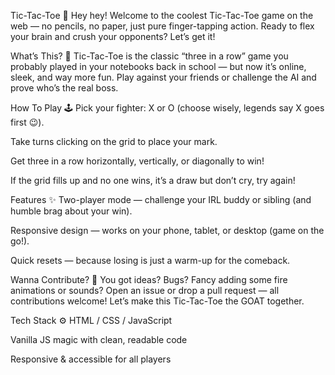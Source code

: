 Tic-Tac-Toe 🎉
Hey hey! Welcome to the coolest Tic-Tac-Toe game on the web — no pencils, no paper, just pure finger-tapping action. Ready to flex your brain and crush your opponents? Let’s get it!

What’s This? 🤔
Tic-Tac-Toe is the classic “three in a row” game you probably played in your notebooks back in school — but now it’s online, sleek, and way more fun. Play against your friends or challenge the AI and prove who’s the real boss.

How To Play 🕹️
Pick your fighter: X or O (choose wisely, legends say X goes first 😉).

Take turns clicking on the grid to place your mark.

Get three in a row horizontally, vertically, or diagonally to win!

If the grid fills up and no one wins, it’s a draw but don’t cry, try again!

Features ✨
Two-player mode — challenge your IRL buddy or sibling (and humble brag about your win).

Responsive design — works on your phone, tablet, or desktop (game on the go!).

Quick resets — because losing is just a warm-up for the comeback.

Wanna Contribute? 🚀
You got ideas? Bugs? Fancy adding some fire animations or sounds? Open an issue or drop a pull request — all contributions welcome! Let’s make this Tic-Tac-Toe the GOAT together.

Tech Stack ⚙️
HTML / CSS / JavaScript

Vanilla JS magic with clean, readable code

Responsive & accessible for all players
